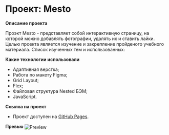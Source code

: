 # Проект: Mesto

**Описание проекта**

Проэкт Mesto - представляет собой интерактивную страницу, на которой можно добавлять фотографии, удалять их и ставить лайки. Целью проекта является изучение и закрепление пройденого учебного материала. Список изученных тем и использованных:

**Какие технологии использовали**

- Адаптивная верстка;
- Работа по макету Figma;
- Grid Layout;
- Flex;
- Файловая структура Nested БЭМ;
- JavaScript.

**Ссылка на проект**

- Проект доступен на [GitHub Pages](https://lugovskoy-maxim.github.io/mesto/).

**Превью**
<img align="center" alt="Preview" src="https://pictures.s3.yandex.net/resources/Screen_Shot_2020-04-06_at_6.36.00_PM_1589715787.png" />
